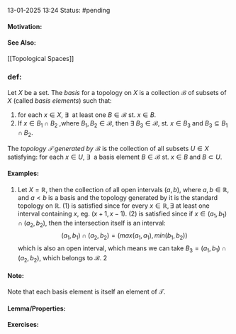 13-01-2025 13:24
Status: #pending
#### Motivation:
#### See Also:
[[Topological Spaces]]
### def: 
Let $X$ be a set. The *basis* for a topology on $X$ is a collection $\mathcal{B}$ of subsets of $X$ (called *basis elements*) such that:
1. for each $x \in X$, $\exists\:$ at least one $B\in \mathcal{B}\text{ st. }x \in B$.
2. If $x \in B_{1}\cap B_{2}$ ,where $B_{1},B_{2}\in \mathcal{B}$, then $\exists\:B_{3}\in \mathcal{B}\text{, st. }x \in B_{3}\text{ and } B_{3}\subseteq B_{1}\cap B_{2}$.

The *topology $\mathcal{T}$ generated by $\mathcal{B}$* is the collection of all subsets $U\in X$ satisfying:
	for each $x \in U,\:\exists\:\text{ a basis element }B\in \mathcal{B}\text{ st. }x \in B\text{ and }B\subset U$.
#### Examples:
1. Let $X=\mathbb{R}$, then the collection of all open intervals $(a,b)$, where $a,b \in \mathbb{R}$, and $a<b$ is a basis and the topology generated by it is the standard topology on $\mathbb{R}$.
	(1) is satisfied since for every $x \in \mathbb{R},\exists\:$at least one interval containing $x$, eg. $(x+1,x-1)$.
	(2) is satisfied since if $x \in(a_{1},b_{1})\cap(a_{2},b_{2})$, then the intersection itself is an interval: $$
(a_{1},b_{1})\cap(a_{2},b_{2})=(max(a_{1},a_{1}),min(b_{1},b_{2}))$$
	which is also an open interval, which means we can take $B_{3}=(a_{1},b_{1})\cap(a_{2},b_{2})$, which belongs to $\mathcal{B}$.
	2
	
#### Note:
Note that each basis element is itself an element of $\mathcal{T}$.
#### Lemma/Properties:
#### Exercises: